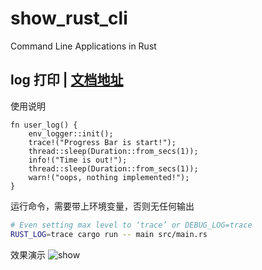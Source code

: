 # show_rust_cli
Command Line Applications in Rust

## log 打印 | [文档地址](https://docs.rs/env_logger/0.9.0/env_logger/index.html)
使用说明
```
fn user_log() {
    env_logger::init();
    trace!("Progress Bar is start!");
    thread::sleep(Duration::from_secs(1));
    info!("Time is out!");
    thread::sleep(Duration::from_secs(1));
    warn!("oops, nothing implemented!");
}
```
运行命令，需要带上环境变量，否则无任何输出
```bash
# Even setting max level to ‘trace’ or DEBUG_LOG=trace
RUST_LOG=trace cargo run -- main src/main.rs
```
效果演示
![show](#)


